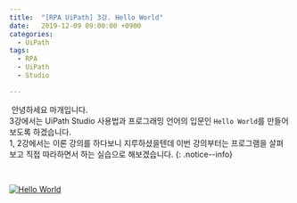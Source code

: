 ```yaml
---
title:  "[RPA UiPath] 3강. Hello World"
date:   2019-12-09 09:00:00 +0900
categories:
  - UiPath
tags:
  - RPA
  - UiPath
  - Studio

---
```


&nbsp;안녕하세요 마개입니다.  
3강에서는 UiPath Studio 사용법과 프로그래밍 언어의 입문인 `Hello World`를 만들어보도록 하겠습니다.  
1, 2강에서는 이론 강의를 하다보니 지루하셨을텐데 이번 강의부터는 프로그램을 살펴보고 직접 따라하면서 하는 실습으로 해보겠습니다. 
{: .notice--info}

<br>

[![Hello World](http://img.youtube.com/vi/bxIn8kLI0pE/maxresdefault.jpg)](https://www.youtube.com/watch?v=bxIn8kLI0pE)
